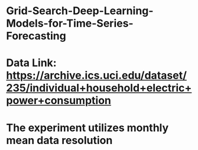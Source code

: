# Grid-Search-Deep-Learning-Models-for-Time-Series-Forecasting
# Data Link: https://archive.ics.uci.edu/dataset/235/individual+household+electric+power+consumption
# The experiment utilizes monthly mean data resolution
